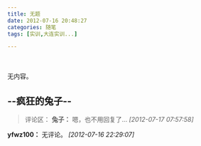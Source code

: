 ```yaml
---
title: 无题
date: 2012-07-16 20:48:27
categories: 随笔
tags: [实训,大连实训...]

---
```

<br /><br />无内容。

--疯狂的兔子--
---
>评论区：
>**兔子：** 嗯，也不用回复了…  *[2012-07-17 07:57:58]*
>
**yfwz100：** 无评论。  *[2012-07-16 22:29:07]*
>
